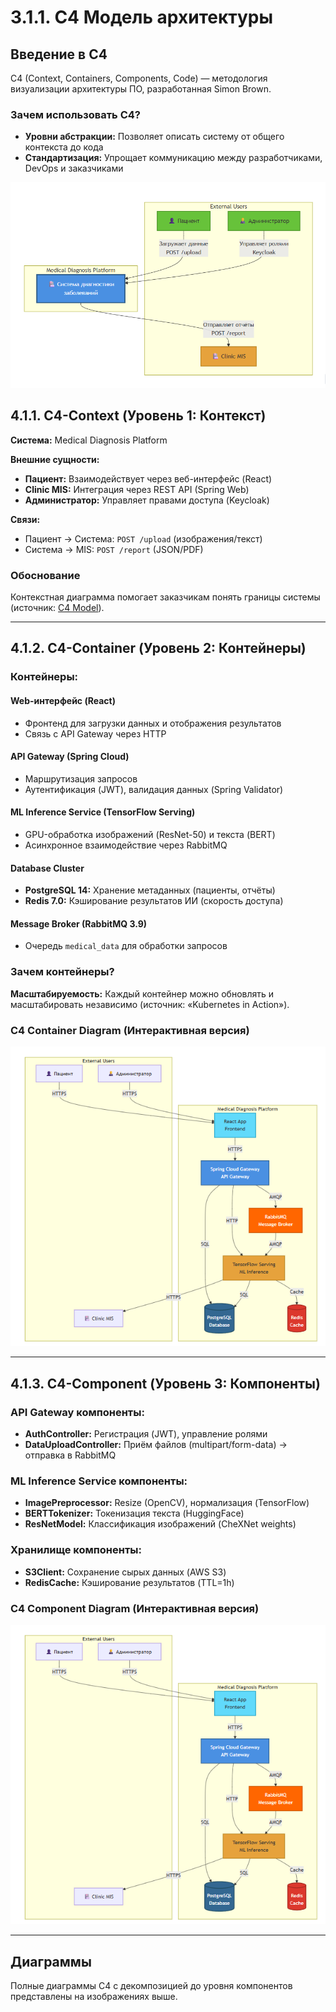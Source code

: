 # 3.1.1. C4 Модель архитектуры

## Введение в C4

C4 (Context, Containers, Components, Code) — методология визуализации архитектуры ПО, разработанная Simon Brown.

### Зачем использовать C4?

- **Уровни абстракции:** Позволяет описать систему от общего контекста до кода
- **Стандартизация:** Упрощает коммуникацию между разработчиками, DevOps и заказчиками

![C4 Context Diagram](../img/diagrams/c4-context.png)

## 4.1.1. C4-Context (Уровень 1: Контекст)

**Система:** Medical Diagnosis Platform

**Внешние сущности:**
- **Пациент:** Взаимодействует через веб-интерфейс (React)
- **Clinic MIS:** Интеграция через REST API (Spring Web)
- **Администратор:** Управляет правами доступа (Keycloak)

**Связи:**
- Пациент → Система: `POST /upload` (изображения/текст)
- Система → MIS: `POST /report` (JSON/PDF)

### Обоснование

Контекстная диаграмма помогает заказчикам понять границы системы (источник: [C4 Model](https://c4model.com/)).

---

## 4.1.2. C4-Container (Уровень 2: Контейнеры)

### Контейнеры:

#### Web-интерфейс (React)
- Фронтенд для загрузки данных и отображения результатов
- Связь с API Gateway через HTTP

#### API Gateway (Spring Cloud)
- Маршрутизация запросов
- Аутентификация (JWT), валидация данных (Spring Validator)

#### ML Inference Service (TensorFlow Serving)
- GPU-обработка изображений (ResNet-50) и текста (BERT)
- Асинхронное взаимодействие через RabbitMQ

#### Database Cluster
- **PostgreSQL 14:** Хранение метаданных (пациенты, отчёты)
- **Redis 7.0:** Кэширование результатов ИИ (скорость доступа)

#### Message Broker (RabbitMQ 3.9)
- Очередь `medical_data` для обработки запросов

### Зачем контейнеры?

**Масштабируемость:** Каждый контейнер можно обновлять и масштабировать независимо (источник: «Kubernetes in Action»).

### C4 Container Diagram (Интерактивная версия)

![C4 Container Diagram](../img/diagrams/c4-container.png)

---

## 4.1.3. C4-Component (Уровень 3: Компоненты)

### API Gateway компоненты:

- **AuthController:** Регистрация (JWT), управление ролями
- **DataUploadController:** Приём файлов (multipart/form-data) → отправка в RabbitMQ

### ML Inference Service компоненты:

- **ImagePreprocessor:** Resize (OpenCV), нормализация (TensorFlow)
- **BERTTokenizer:** Токенизация текста (HuggingFace)
- **ResNetModel:** Классификация изображений (CheXNet weights)

### Хранилище компоненты:

- **S3Client:** Сохранение сырых данных (AWS S3)
- **RedisCache:** Кэширование результатов (TTL=1h)

### C4 Component Diagram (Интерактивная версия)

![C4 Component Diagram](../img/diagrams/c4-component.png)

---

## Диаграммы

Полные диаграммы C4 с декомпозицией до уровня компонентов представлены на изображениях выше.

